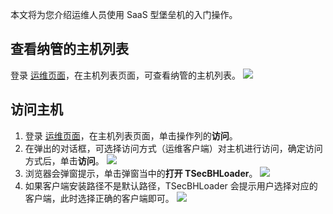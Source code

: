 
本文将为您介绍运维人员使用 SaaS 型堡垒机的入门操作。

## 查看纳管的主机列表
登录 [运维页面](https://cloud.tencent.com/document/product/1025/55183)，在主机列表页面，可查看纳管的主机列表。
![](https://qcloudimg.tencent-cloud.cn/raw/8e0d4133a4118b64e18936f5b5711cb2.png)



## 访问主机
1. 登录 [运维页面](https://cloud.tencent.com/document/product/1025/55183)，在主机列表页面，单击操作列的**访问**。
2. 在弹出的对话框，可选择访问方式（运维客户端）对主机进行访问，确定访问方式后，单击**访问**。
![](https://main.qcloudimg.com/raw/0a5d66ff56292b1ab746b94c213b4345.png)
3. 浏览器会弹窗提示，单击弹窗当中的**打开 TSecBHLoader**。
![](https://main.qcloudimg.com/raw/3cbd79c82333e53127ed2d428d569b4d.jpg) 
4.	如果客户端安装路径不是默认路径，TSecBHLoader 会提示用户选择对应的客户端，此时选择正确的客户端即可。
![](https://main.qcloudimg.com/raw/cd86070dce10172e6dad3cadf52c2d44.jpg)
